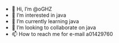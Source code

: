 - 👋 Hi, I’m @oGHZ
- 👀 I’m interested in java
- 🌱 I’m currently learning java
- 💞️ I’m looking to collaborate on java
- 📫 How to reach me for e-mail a01429760

<!---
oGHZ/oGHZ is a ✨ special ✨ repository because its `README.md` (this file) appears on your GitHub profile.
You can click the Preview link to take a look at your changes.
--->
